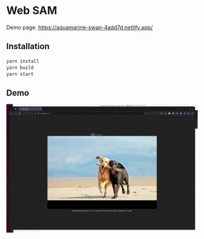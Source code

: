 # Web SAM

Demo page.
https://aquamarine-swan-4add7d.netlify.app/

## Installation

```sh
yarn install
yarn build
yarn start
```

## Demo

![demo](demo.gif)
